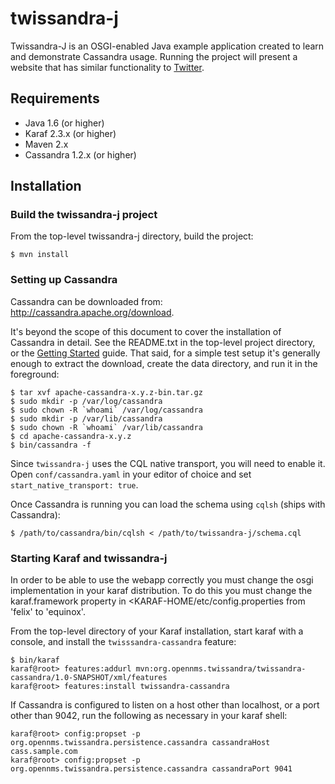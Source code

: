 twissandra-j
============

Twissandra-J is an OSGI-enabled Java example application created to learn and
demonstrate Cassandra usage.  Running the project will present a website that
has similar functionality to [Twitter](http://twitter.com).

Requirements
------------
 * Java 1.6 (or higher)
 * Karaf 2.3.x (or higher)
 * Maven 2.x
 * Cassandra 1.2.x (or higher)

Installation
------------
### Build the twissandra-j project

From the top-level twissandra-j directory, build the project:

    $ mvn install

### Setting up Cassandra

Cassandra can be downloaded from: http://cassandra.apache.org/download.

It's beyond the scope of this document to cover the installation of
Cassandra in detail.  See the README.txt in the top-level project directory,
or the [Getting Started](http://wiki.apache.org/cassandra/GettingStarted)
guide.  That said, for a simple test setup it's generally enough to extract
the download, create the data directory, and run it in the foreground:

    $ tar xvf apache-cassandra-x.y.z-bin.tar.gz
    $ sudo mkdir -p /var/log/cassandra
    $ sudo chown -R `whoami` /var/log/cassandra
    $ sudo mkdir -p /var/lib/cassandra
    $ sudo chown -R `whoami` /var/lib/cassandra
    $ cd apache-cassandra-x.y.z
    $ bin/cassandra -f

Since `twissandra-j` uses the CQL native transport, you will need to enable
it.  Open `conf/cassandra.yaml` in your editor of choice and set
`start_native_transport: true`.

Once Cassandra is running you can load the schema using `cqlsh` (ships
with Cassandra):

    $ /path/to/cassandra/bin/cqlsh < /path/to/twissandra-j/schema.cql

### Starting Karaf and twissandra-j

In order to be able to use the webapp correctly you must change the osgi
implementation in your karaf distribution. To do this you must change
the karaf.framework property in <KARAF-HOME/etc/config.properties from
'felix' to 'equinox'.

From the top-level directory of your Karaf installation, start karaf with
a console, and install the `twisssandra-cassandra` feature:

    $ bin/karaf
    karaf@root> features:addurl mvn:org.opennms.twissandra/twissandra-cassandra/1.0-SNAPSHOT/xml/features
    karaf@root> features:install twissandra-cassandra

If Cassandra is configured to listen on a host other than localhost, or a
port other than 9042, run the following as necessary in your karaf shell:

    karaf@root> config:propset -p org.opennms.twissandra.persistence.cassandra cassandraHost cass.sample.com
    karaf@root> config:propset -p org.opennms.twissandra.persistence.cassandra cassandraPort 9041
